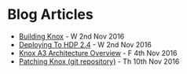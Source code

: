 # Blog Articles

  * [Building Knox](/blog/BUILDING_KNOX.md) - W 2nd Nov 2016
  * [Deploying To HDP 2.4](/blog/DEPLOYING_TO_HDP_2.4.md) - W 2nd Nov 2016
  * [Knox A3 Architecture Overview](/blog/KNOX_A3AO.md) - F 4th Nov 2016
  * [Patching Knox (git repository)](/blog/PATCHING.md) - Th 10th Nov 2016
